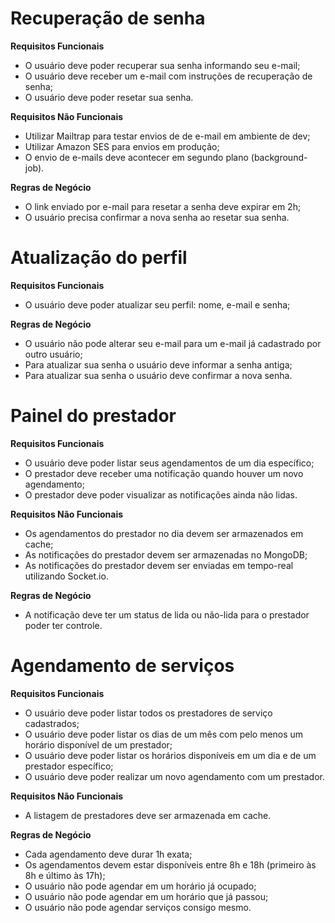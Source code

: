 # Recuperação de senha

  **Requisitos Funcionais**

  * O usuário deve poder recuperar sua senha informando seu e-mail;
  * O usuário deve receber um e-mail com instruções de recuperação de senha;
  * O usuário deve poder resetar sua senha.

  **Requisitos Não Funcionais**

  * Utilizar Mailtrap para testar envios de de e-mail em ambiente de dev;
  * Utilizar Amazon SES para envios em produção;
  * O envio de e-mails deve acontecer em segundo plano (background-job).

  **Regras de Negócio**

  * O link enviado por e-mail para resetar a senha deve expirar em 2h;
  * O usuário precisa confirmar a nova senha ao resetar sua senha.

# Atualização do perfil

  **Requisitos Funcionais**

  * O usuário deve poder atualizar seu perfil: nome, e-mail e senha;

  **Regras de Negócio**

  * O usuário não pode alterar seu e-mail para um e-mail já cadastrado por outro usuário;
  * Para atualizar sua senha o usuário deve informar a senha antiga;
  * Para atualizar sua senha o usuário deve confirmar a nova senha.

# Painel do prestador

  **Requisitos Funcionais**

  * O usuário deve poder listar seus agendamentos de um dia específico;
  * O prestador deve receber uma notificação quando houver um novo agendamento;
  * O prestador deve poder visualizar as notificações ainda não lidas.

  **Requisitos Não Funcionais**

  * Os agendamentos do prestador no dia devem ser armazenados em cache;
  * As notificações do prestador devem ser armazenadas no MongoDB;
  * As notificações do prestador devem ser enviadas em tempo-real utilizando Socket.io.

  **Regras de Negócio**

  * A notificação deve ter um status de lida ou não-lida para o prestador poder ter controle.


# Agendamento de serviços

  **Requisitos Funcionais**

  * O usuário deve poder listar todos os prestadores de serviço cadastrados;
  * O usuário deve poder listar os dias de um mês com pelo menos um horário disponível de um prestador;
  * O usuário deve poder listar os horários disponíveis em um dia e de um prestador específico;
  * O usuário deve poder realizar um novo agendamento com um prestador.

  **Requisitos Não Funcionais**

  * A listagem de prestadores deve ser armazenada em cache.

  **Regras de Negócio**

  * Cada agendamento deve durar 1h exata;
  * Os agendamentos devem estar disponíveis entre 8h e 18h (primeiro às 8h e último às 17h);
  * O usuário não pode agendar em um horário já ocupado;
  * O usuário não pode agendar em um horário que já passou;
  * O usuário não pode agendar serviços consigo mesmo.
